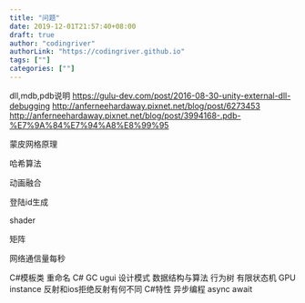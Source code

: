 ```yaml
---
title: "问题"
date: 2019-12-01T21:57:40+08:00
draft: true
author: "codingriver"
authorLink: "https://codingriver.github.io"
tags: [""]
categories: [""]
---
```


<!--more-->

dll,mdb,pdb说明
https://gulu-dev.com/post/2016-08-30-unity-external-dll-debugging
http://anferneehardaway.pixnet.net/blog/post/6273453
http://anferneehardaway.pixnet.net/blog/post/3994168-.pdb-%E7%9A%84%E7%94%A8%E8%99%95

蒙皮网格原理

哈希算法

动画融合

登陆id生成

shader

矩阵



网络通信量每秒


C#模板类 重命名
C# GC
ugui
设计模式
数据结构与算法
行为树
有限状态机
GPU instance
反射和ios拒绝反射有何不同
C#特性
异步编程 async await
